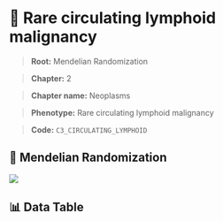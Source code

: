 # 🧪 Rare circulating lymphoid malignancy

> **Root:** Mendelian Randomization

> **Chapter:** 2  

> **Chapter name:** Neoplasms

> **Phenotype:** Rare circulating lymphoid malignancy  

> **Code:** `C3_CIRCULATING_LYMPHOID`

## 🧬 Mendelian Randomization  

<img src="/MR/Figures/Forward/C3_CIRCULATING_LYMPHOID.png"/>

## 📊 Data Table

<CsvTableMRF src="/MR_Data/Forward/C3_CIRCULATING_LYMPHOID.csv"/>
